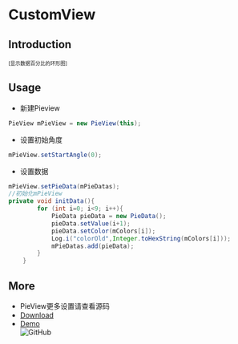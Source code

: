 # CustomView<br>
## Introduction<br>
<font size=1>[显示数据百分比的环形图]</font><br>
## Usage<br>
* 新建Pieview<br>
```java
PieView mPieView = new PieView(this);
```
* 设置初始角度<br>
```java
mPieView.setStartAngle(0);
```
* 设置数据<br>
```java
mPieView.setPieData(mPieDatas);
//初始化mPieView
private void initData(){
        for (int i=0; i<9; i++){
            PieData pieData = new PieData();
            pieData.setValue(i+1);
            pieData.setColor(mColors[i]);
            Log.i("colorOld",Integer.toHexString(mColors[i]));
            mPieDatas.add(pieData);
        }
    }
```
## More<br>
* PieView更多设置请查看源码<br>
* [Download](https://github.com/Idtk/CustomView/blob/master/jar/)<br>
* [Demo](https://github.com/Idtk/CustomView/tree/master/demo/PieViewDemo)<br>
<img src="https://github.com/Idtk/CustomView/blob/master/gif/CustomView.gif" alt="GitHub" title="GitHub,Social Coding"/><br>
